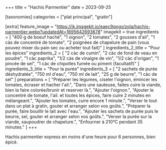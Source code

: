 +++
title = "Hachis Parmentier"
date = 2023-09-25

[taxonomies]
categories = ["plat principal", "gratin"]

[extra]
feature_image = "https://ik.imagekit.io/eaec9qogv/zola/hachis-parmentier.webp?updatedAt=1695642693678"
imagekit = true
ingredients = [
  "400 g de boeuf haché",
  "1 oignon",
  "2 tomates",
  "2 gousses d'ail",
  "1 càs de concentré de tomate",
  "2 poignées de chapelure de pain (vous pouvez mixer du pain sec ou acheter tout fait)"
]
ingredients_2_title = "Pour les épices"
ingredients_2 = [
  "2 càc de cumin",
  "2 càc de fond de veau en poudre",
  "1 càc paprika",
  "1/2 càs de vinaigre de vin",
  "1/2 càc d'origan",
  "1 pincée de sel",
  "1 càc de chipotles fumée ou piment (facultatif)"
]
ingredients_3_title = "Pour la purée"
ingredients_3 = [
  "2 sachets de purée déshydratée",
  "750 ml d'eau",
  "750 ml de lait",
  "25 g de beurre",
  "1 càc de sel"
]
preparations = [
  "Préparer les légumes, ciseler l'oignon, émincer les tomates, écraser et hacher l'ail.",
  "Dans une sauteuse, faites cuire la viande, bien la faire colorée/brunir et reserver là.",
  "Ajouter l'oignon.",
  "Ajouter le concentré de tomate, l'ail. et toutes les épices, faire cuire 2 minutes en mélangeant.",
  "Ajouter les tomates, cuire encore 1 minute.",
  "Verser le tout dans un plat à gratin, gouter et arranger selon vos goûts.",
  "Préparer la purée, faire bouillir le lait avec l'eau.",
  "Ajouter les sachets de purée puis le beurre, sel, gouter et arranger selon vos goûts.",
  "Verser la purée sur la viande, saupoudrer de chapelure.",
  "Enfourner à 210°C pendant 35 minutes."
]
+++

Hachis parmentier express en moins d'une heure pour 6 personnes, bien épicé.


